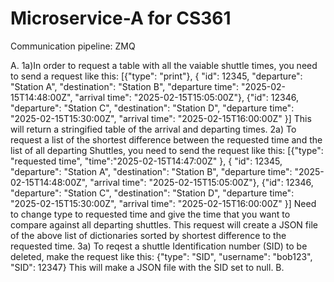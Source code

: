 # Microservice-A for CS361

Communication pipeline: ZMQ

A. 
  1a)In order to request a table with all the vaiable shuttle times, you need to send a request like this: [{"type": "print"}, { "id": 12345, "departure": "Station A", "destination": "Station B", "departure time": "2025-02-15T14:48:00Z", "arrival time": "2025-02-15T15:05:00Z"}, {"id": 12346, "departure": "Station C", "destination": "Station D", "departure time": "2025-02-15T15:30:00Z", "arrival time": "2025-02-15T16:00:00Z" }] 
  This will return a stringified table of the arrival and departing times.
  2a) To request a list of the shortest difference between the requested time and the list of all departing Shuttles, you need to send the request like this: [{"type": "requested time", "time":"2025-02-15T14:47:00Z" }, { "id": 12345, "departure": "Station A", "destination": "Station B", "departure time": "2025-02-15T14:48:00Z", "arrival time": "2025-02-15T15:05:00Z"}, {"id": 12346, "departure": "Station C", "destination": "Station D", "departure time": "2025-02-15T15:30:00Z", "arrival time": "2025-02-15T16:00:00Z" }]
    Need to change type to requested time and give the time that you want to compare against all departing shuttles. This request will create a JSON file of the above list of dictionaries sorted by shortest difference to the requested time.
  3a) To reqest a shuttle Identification number (SID) to be deleted, make the request like this: {"type": "SID", "username": "bob123", "SID": 12347}
    This will make a JSON file with the SID set to null.
B.
